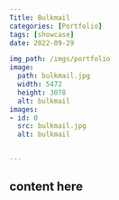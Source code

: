 ```yaml
---
Title: Bulkmail
categories: [Portfolio]
tags: [showcase]
date: 2022-09-29

img_path: /imgs/portfolio
image:
  path: bulkmail.jpg
  width: 5472
  height: 3078
  alt: bulkmail
images:
- id: 0
  src: bulkmail.jpg
  alt: bulkmail


---
```


## content here
